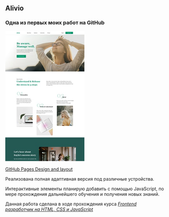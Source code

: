 ## Alivio
### Одна из первых моих работ  на GitHub  

![screenshot](README/Alivio.jpg)

[GitHub Pages Design and layout](https://vsamura.github.io/Alivio/)  

Реализована полная адаптивная версия под различные устройства.  

Интерактивные элементы планирую добавить с помощью JavaScript, по мере прохождения дальнейшего обучения и получения новых знаний.    

Данная работа сделана в ходе прохождения курса [*Frontend разработчик на HTML, CSS и JavaScript*](https://stepik.org/course/113402)  
